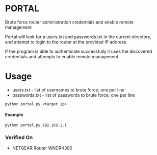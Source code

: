 # PORTAL
Brute force router administration credentials and enable remote management

Portal will look for a users.txt and passwords.txt in the current directory, and attempt to login to the router at the provided IP address.

If the program is able to authenticate successfully it uses the discovered credentials and attempts to enable remote management.  


# Usage
- users.txt - list of usernames to brute force; one per line
- passwords.txt - list of passwords to brute force; one per line

```
python portal.py <target ip>
```

#### Example
```
python portal.py 192.168.1.1
```

### Verified On
- NETGEAR Router WNDR4300
